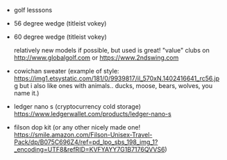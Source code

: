* golf lesssons
* 56 degree wedge (titleist vokey)
* 60 degree wedge (titleist vokey)

   relatively new models if possible, but used is great! "value" clubs on http://www.globalgolf.com or https://www.2ndswing.com
   
* cowichan sweater (example of style: https://img1.etsystatic.com/181/0/9939817/il_570xN.1402416641_rc56.jpg but i also like ones with animals.. ducks, moose, bears, wolves, you name it.)
* ledger nano s (cryptocurrency cold storage) https://www.ledgerwallet.com/products/ledger-nano-s
* filson dop kit (or any other nicely made one! https://smile.amazon.com/Filson-Unisex-Travel-Pack/dp/B075C696Z4/ref=pd_lpo_sbs_198_img_1?_encoding=UTF8&refRID=KVFYAYY7G1B7176QVVS6)
